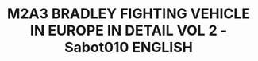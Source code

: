 ---
layout: product
title: "M2A3 BRADLEY FIGHTING VEHICLE IN EUROPE IN DETAIL VOL 2 - Sabot010 ENGLISH"
price: "2800" 
desc: "Knjiga"
img_path: "/assets/img/A.MIG-5952.jpg"
brand: "AMMO"
available: false
special_offer: false
new: false
soon: false
cat: "090000"
subcat: "090100"
subsubcat: "090101"
sifra: "A.MIG-5952"
popular: false
---